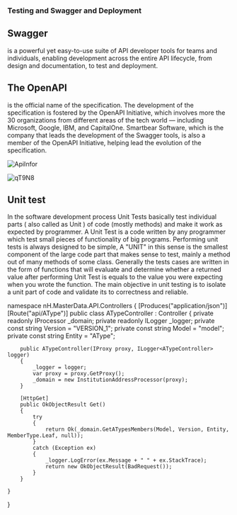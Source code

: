 ### Testing and Swagger and Deployment


## Swagger 

is a powerful yet easy-to-use suite of API developer tools for teams and individuals, enabling development across the entire API lifecycle, from design and documentation, to test and deployment.


## The OpenAPI

 is the official name of the specification. The development of the specification is fostered by the OpenAPI Initiative, which involves more the 30 organizations from different areas of the tech world — including Microsoft, Google, IBM, and CapitalOne. Smartbear Software, which is the company that leads the development of the Swagger tools, is also a member of the OpenAPI Initiative, helping lead the evolution of the specification.

 ![ApiInfor](https://user-images.githubusercontent.com/98957434/165206108-3d709b46-f6fb-4636-84af-0941f4a6fb33.png)



![qT9N8](https://user-images.githubusercontent.com/98957434/165205326-dc08866b-c919-4119-950d-7166fc9ecf4d.png)

## Unit test

In the software development process Unit Tests basically test individual parts ( also called as Unit ) of code (mostly methods) and make it work as expected by programmer. A Unit Test is a code written by any programmer which test small pieces of functionality of big programs. Performing unit tests is always designed to be simple, A "UNIT" in this sense is the smallest component of the large code part that makes sense to test, mainly a method out of many methods of some class. Generally the tests cases are written in the form of functions that will evaluate and determine whether a returned value after performing Unit Test is equals to the value you were expecting when you wrote the function. The main objective in unit testing is to isolate a unit part of code and validate its to correctness and reliable. 


namespace nH.MasterData.API.Controllers
{
    [Produces("application/json")]
    [Route("api/AType")]
    public class ATypeController : Controller
    {
        private readonly IProcessor _domain;
        private readonly ILogger _logger;
        private const string Version = "VERSION_1";
        private const string Model = "model";
        private const string Entity = "AType";

        public ATypeController(IProxy proxy, ILogger<ATypeController> logger)
        {
            _logger = logger;
            var proxy = proxy.GetProxy();
            _domain = new InstitutionAddressProcessor(proxy);
        }

        [HttpGet]
        public OkObjectResult Get()
        {
            try
            {
                return Ok(_domain.GetATypesMembers(Model, Version, Entity, MemberType.Leaf, null));
            }
            catch (Exception ex)
            {
                _logger.LogError(ex.Message + " " + ex.StackTrace);
                return new OkObjectResult(BadRequest());
            }
        }

    }
}